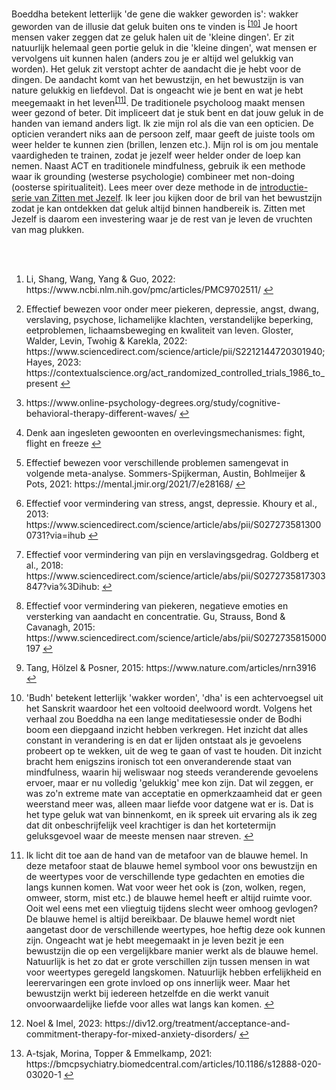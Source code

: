 &nbsp;  
Boeddha betekent letterlijk 'de gene die wakker geworden is': wakker geworden van de illusie dat geluk buiten ons te vinden is <sup class="footnote-ref"><a href="#bassie10" id="adriaan10">[10]</a></sup> Je hoort mensen vaker zeggen dat ze geluk halen uit de 'kleine dingen'. Er zit natuurlijk helemaal geen portie geluk in die 'kleine dingen', wat mensen er vervolgens uit kunnen halen (anders zou je er altijd wel gelukkig van worden). Het geluk zit verstopt achter de aandacht die je hebt voor de dingen. De aandacht komt van het bewustzijn, en het bewustzijn is van nature gelukkig en liefdevol. Dat is ongeacht wie je bent en wat je hebt meegemaakt in het leven<sup class="footnote-ref"><a href="#bassie11" id="adriaan11">[11]</a></sup>. De traditionele psycholoog maakt mensen weer gezond of beter. Dit impliceert dat je stuk bent en dat jouw geluk in de handen van iemand anders ligt. Ik zie mijn rol als die van een opticien. De opticien verandert niks aan de persoon zelf, maar geeft de juiste tools om weer helder te kunnen zien (brillen, lenzen etc.). Mijn rol is om jou mentale vaardigheden te trainen, zodat je jezelf weer helder onder de loep kan nemen. Naast ACT en traditionele mindfulness, gebruik ik een methode waar ik grounding (westerse psychologie) combineer met non-doing (oosterse spiritualiteit). Lees meer over deze methode in de [introductie-serie van Zitten met Jezelf](https://dklerksbv.github.io/blog.html?lang=nl). Ik leer jou kijken door de bril van het bewustzijn zodat je kan ontdekken dat geluk altijd binnen handbereik is. Zitten met Jezelf is daarom een investering waar je de rest van je leven de vruchten van mag plukken.

&nbsp;                           
&nbsp;                             



<section class="footnotes">
  <ol class="footnotes-list">
    <li id="bassie" class="footnote-item">
      <p class="footnote-item">
        Li, Shang, Wang, Yang & Guo, 2022: https://www.ncbi.nlm.nih.gov/pmc/articles/PMC9702511/
        <a href="#adriaan" class="footnote-backref">↩</a>
      </p>
    </li>
    <li id="bassie2" class="footnote-item">
      <p class="footnote-item">
        Effectief bewezen voor onder meer piekeren, depressie, angst, dwang, verslaving, psychose, lichamelijke klachten, verstandelijke beperking, eetproblemen, lichaamsbeweging en kwaliteit van leven. Gloster, Walder, Levin, Twohig & Karekla, 2022: https://www.sciencedirect.com/science/article/pii/S2212144720301940; Hayes, 2023: https://contextualscience.org/act_randomized_controlled_trials_1986_to_present
        <a href="#adriaan2" class="footnote-backref">↩</a>
      </p>
    </li>
    <li id="bassie3" class="footnote-item">
      <p class="footnote-item">
        https://www.online-psychology-degrees.org/study/cognitive-behavioral-therapy-different-waves/
        <a href="#adriaan3" class="footnote-backref">↩</a>
      </p>
    </li>
    <li id="bassie4" class="footnote-item">
      <p class="footnote-item">
        Denk aan ingesleten gewoonten en overlevingsmechanismes: fight, flight en freeze
        <a href="#adriaan4" class="footnote-backref">↩</a>
      </p>
    </li>
    <li id="bassie5" class="footnote-item">
      <p class="footnote-item">
        Effectief bewezen voor verschillende problemen samengevat in volgende meta-analyse. Sommers-Spijkerman, Austin, Bohlmeijer & Pots, 2021: https://mental.jmir.org/2021/7/e28168/
        <a href="#adriaan5" class="footnote-backref">↩</a>
      </p>
    </li>
    <li id="bassie6" class="footnote-item">
      <p class="footnote-item">
        Effectief voor vermindering van stress, angst, depressie. Khoury et al., 2013: https://www.sciencedirect.com/science/article/abs/pii/S0272735813000731?via=ihub
        <a href="#adriaan6" class="footnote-backref">↩</a>
      </p>
    </li>
    <li id="bassie7" class="footnote-item">
      <p class="footnote-item">
        Effectief voor vermindering van pijn en verslavingsgedrag. Goldberg et al., 2018: https://www.sciencedirect.com/science/article/abs/pii/S0272735817303847?via%3Dihub:
        <a href="#adriaan7" class="footnote-backref">↩</a>
      </p>
    </li>
    <li id="bassie8" class="footnote-item">
      <p class="footnote-item">
        Effectief voor vermindering van piekeren, negatieve emoties en versterking van aandacht en concentratie. Gu, Strauss, Bond & Cavanagh, 2015: https://www.sciencedirect.com/science/article/abs/pii/S0272735815000197
        <a href="#adriaan8" class="footnote-backref">↩</a>
      </p>
    </li>
    <li id="bassie9" class="footnote-item">
      <p class="footnote-item">
        Tang, Hölzel & Posner, 2015: https://www.nature.com/articles/nrn3916
        <a href="#adriaan9" class="footnote-backref">↩</a>
      </p>
    </li>
<li id="bassie10" class="footnote-item">
      <p class="footnote-item">
        'Budh' betekent letterlijk 'wakker worden', 'dha' is een achtervoegsel uit het Sanskrit waardoor het een voltooid deelwoord wordt. Volgens het verhaal zou Boeddha na een lange meditatiesessie onder de Bodhi boom een diepgaand inzicht hebben verkregen. Het inzicht dat alles constant in verandering is en dat er lijden ontstaat als je gevoelens probeert op te wekken, uit de weg te gaan of vast te houden. Dit inzicht bracht hem enigszins ironisch tot een onveranderende staat van mindfulness, waarin hij weliswaar nog steeds veranderende gevoelens ervoer, maar er nu volledig 'gelukkig' mee kon zijn. Dat wil zeggen, er was zo'n extreme mate van acceptatie en opmerkzaamheid dat er geen weerstand meer was, alleen maar liefde voor datgene wat er is. Dat is het type geluk wat van binnenkomt, en ik spreek uit ervaring als ik zeg dat dit onbeschrijfelijk veel krachtiger is dan het kortetermijn geluksgevoel waar de meeste mensen naar streven.
        <a href="#adriaan10" class="footnote-backref">↩</a>
      </p>
    </li>
<li id="bassie11" class="footnote-item">
      <p class="footnote-item">
        Ik licht dit toe aan de hand van de metafoor van de blauwe hemel. In deze metafoor staat de blauwe hemel symbool voor ons bewustzijn en de weertypes voor de verschillende type gedachten en emoties die langs kunnen komen. Wat voor weer het ook is (zon, wolken, regen, omweer, storm, mist etc.) de blauwe hemel heeft er altijd ruimte voor. Ooit wel eens met een vliegtuig tijdens slecht weer omhoog gevlogen?  De blauwe hemel is altijd bereikbaar. De blauwe hemel wordt niet aangetast door de verschillende weertypes, hoe heftig deze ook kunnen zijn. Ongeacht wat je hebt meegemaakt in je leven bezit je een bewustzijn die op een vergelijkbare manier werkt als de blauwe hemel. Natuurlijk is het zo dat er grote verschillen zijn tussen mensen in wat voor weertypes geregeld langskomen. Natuurlijk hebben erfelijkheid en leerervaringen een grote invloed op ons innerlijk weer. Maar het bewustzijn werkt bij iedereen hetzelfde en die werkt vanuit onvoorwaardelijke liefde voor alles wat langs kan komen. 
           <a href="#adriaan11" class="footnote-backref">↩</a>
      </p>
    </li>
    <li id="passie" class="footnote-item">
      <p class="footnote-item">
        Noel & Imel, 2023: https://div12.org/treatment/acceptance-and-commitment-therapy-for-mixed-anxiety-disorders/
        <a href="#padriaan" class="footnote-backref">↩</a>
      </p>
    </li>
    <li id="passie2" class="footnote-item">
      <p class="footnote-item">
        A-tsjak, Morina, Topper & Emmelkamp, 2021: https://bmcpsychiatry.biomedcentral.com/articles/10.1186/s12888-020-03020-1
        <a href="#padriaan2" class="footnote-backref">↩</a>
      </p>
    </li>
  </ol>
</section>

